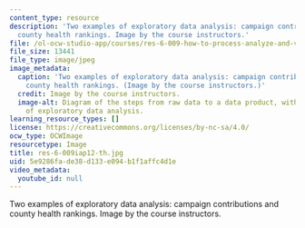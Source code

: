```yaml
---
content_type: resource
description: 'Two examples of exploratory data analysis: campaign contributions and
  county health rankings. Image by the course instructors.'
file: /ol-ocw-studio-app/courses/res-6-009-how-to-process-analyze-and-visualize-data-january-iap-2012/5e9286fade38d133e094b1f1affc4d1e_res-6-009iap12-th.jpg
file_size: 13441
file_type: image/jpeg
image_metadata:
  caption: 'Two examples of exploratory data analysis: campaign contributions and
    county health rankings. (Image by the course instructors.)'
  credit: Image by the course instructors.
  image-alt: Diagram of the steps from raw data to a data product, with two examples
    of exploratory data analysis.
learning_resource_types: []
license: https://creativecommons.org/licenses/by-nc-sa/4.0/
ocw_type: OCWImage
resourcetype: Image
title: res-6-009iap12-th.jpg
uid: 5e9286fa-de38-d133-e094-b1f1affc4d1e
video_metadata:
  youtube_id: null
---
```

Two examples of exploratory data analysis: campaign contributions and county health rankings. Image by the course instructors.